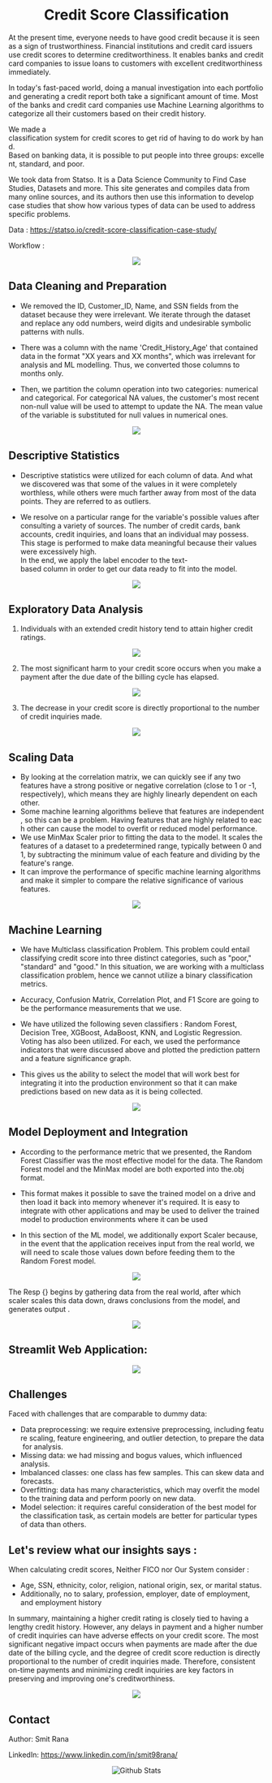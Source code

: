 <h1 align="center">Credit Score Classification</h1>


At the present time, everyone needs to have good credit because it is seen as a sign of trustworthiness. Financial institutions and credit card issuers use credit scores to determine creditworthiness. It enables banks and credit card companies to issue loans to customers with excellent creditworthiness immediately. 

In today's fast-paced world, doing a manual investigation into each portfolio and generating a credit report both take a significant amount of time. Most of the banks and credit card companies use Machine Learning algorithms to categorize all their customers based on their credit history.

We made a classification system for credit scores to get rid of having to do work by hand. Based on banking data, it is possible to put people into three groups: excellent, standard, and poor. 

We took data from Statso. It is a Data Science Community to Find Case Studies, Datasets and more. This site generates and compiles data from many online sources, and its authors then use this information to develop case studies that show how various types of data can be used to address specific problems.

Data : https://statso.io/credit-score-classification-case-study/

Workflow :
<p align="center">
  <img src="assests/workflow.png"/>
</p>

## Data Cleaning and Preparation
- We removed the ID, Customer_ID, Name, and SSN fields from the dataset because they were irrelevant. We iterate through the dataset and replace any odd numbers, weird digits and undesirable symbolic patterns with nulls. 

- There was a column with the name 'Credit_History_Age' that contained data in the format "XX years and XX months", which was irrelevant for analysis and ML modelling. Thus, we converted those columns to months only.

- Then, we partition the column operation into two categories: numerical and categorical. For categorical NA values, the customer's most recent non-null value will be used to attempt to update the NA. The mean value of the variable is substituted for null values  in numerical ones.

<p align="center">
  <img src="assests/data_cleaning.png"/>
</p>

## Descriptive Statistics 
- Descriptive statistics were utilized for each column of data. And what we discovered was that some of the values in it were completely worthless, while others were much farther away from most of the data points. They are referred to as outliers.

- We resolve on a particular range for the variable's possible values after consulting a variety of sources. The number of credit cards, bank accounts, credit inquiries, and loans that an individual may possess. This stage is performed to make data meaningful because their values were excessively high. In the end, we apply the label encoder to the text-based column in order to get our data ready to fit into the model.

<p align="center">
  <img src="assests/outliers_handling.png"/>
</p>

## Exploratory Data Analysis

1. Individuals with an extended credit history tend to attain higher credit ratings.
<p align="center">
  <img src="assests/eda1.png"/>
</p>

2. The most significant harm to your credit score occurs when you make a payment after the due date of the billing cycle has elapsed.
<p align="center">
  <img src="assests/eda2.png"/>
</p>

3. The decrease in your credit score is directly proportional to the number of credit inquiries made.
<p align="center">
  <img src="assests/eda3.png"/>
</p>


## Scaling Data

- By looking at the correlation matrix, we can quickly see if any two features have a strong positive or negative correlation (close to 1 or -1, respectively), which means they are highly linearly dependent on each other.
- Some machine learning algorithms believe that features are independent, so this can be a problem. Having features that are highly related to each other can cause the model to overfit or reduced model performance.
- We use MinMax Scaler prior to fitting the data to the model. It scales the features of a dataset to a predetermined range, typically between 0 and 1, by subtracting the minimum value of each feature and dividing by the feature's range.
- It can improve the performance of specific machine learning algorithms and make it simpler to compare the relative significance of various features.

<p align="center">
  <img src="assests/scaling.png"/>
</p>

## Machine Learning

- We have Multiclass classification Problem. This problem could entail classifying credit score into three distinct categories, such as "poor," "standard" and "good." In this situation, we are working with a multiclass classification problem, hence we cannot utilize a binary classification metrics. 

- Accuracy, Confusion Matrix, Correlation Plot, and F1 Score are going to be the performance measurements that we use.

- We have utilized the following seven classifiers : Random Forest, Decision Tree, XGBoost, AdaBoost, KNN, and Logistic Regression. Voting has also been utilized. For each, we used the performance indicators that were discussed above and plotted the prediction pattern and a feature significance graph.

- This gives us the ability to select the model that will work best for integrating it into the production environment so that it can make predictions based on new data as it is being collected. 

<p align="center">
  <img src="assests/model_accuracy.png"/>
</p>

## Model Deployment and Integration

- According to the performance metric that we presented, the Random Forest Classifier was the most effective model for the data. The Random Forest model and the MinMax model are both exported into the.obj format.

- This format makes it possible to save the trained model on a drive and then load it back into memory whenever it's required. It is easy to integrate with other applications and may be used to deliver the trained model to production environments where it can be used

- In this section of the ML model, we additionally export Scaler because, in the event that the application receives input from the real world, we will need to scale those values down before feeding them to the Random Forest model.

<p align="center">
  <img src="assests/code1.png"/>
</p>

The Resp {} begins by gathering data from the real world, after which scaler scales this data down, draws conclusions from the model, and generates output .

<p align="center">
  <img src="assests/code2.png"/>
</p>

## Streamlit Web Application:

<p align="center">
  <img src="assests/csc_system.png"/>
</p>

## Challenges

Faced with challenges that are comparable to dummy data: 
- Data preprocessing: we require extensive preprocessing, including feature scaling, feature engineering, and outlier detection, to prepare the data for analysis.
- Missing data: we had missing and bogus values, which influenced  analysis.
- Imbalanced classes: one class has few samples. This can skew data and forecasts.
- Overfitting: data has many characteristics, which may overfit the model to the training data and perform poorly on new data.
- Model selection: it requires careful consideration of the best model for the classification task, as certain models are better for particular types of data than others.

## Let's review what our insights says :

When calculating credit scores, Neither FICO nor Our System consider :
- Age, SSN, ethnicity, color, religion, national origin, sex, or marital status. 
- Additionally, no to salary, profession, employer, date of employment, and employment history

In summary, maintaining a higher credit rating is closely tied to having a lengthy credit history. However, any delays in payment and a higher number of credit inquiries can have adverse effects on your credit score. The most significant negative impact occurs when payments are made after the due date of the billing cycle, and the degree of credit score reduction is directly proportional to the number of credit inquiries made. Therefore, consistent on-time payments and minimizing credit inquiries are key factors in preserving and improving one's creditworthiness.

<p align="center">
  <img src="assests/score_comparison.png"/>
</p>


## Contact

Author: Smit Rana

LinkedIn: https://www.linkedin.com/in/smit98rana/

<p align="center">
        <img src="https://raw.githubusercontent.com/mayhemantt/mayhemantt/Update/svg/Bottom.svg" alt="Github Stats" />
</p>
